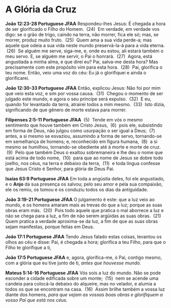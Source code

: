 # A Glória da Cruz

**João 12:23-28 Portuguese JFAA** Respondeu-lhes Jesus: É chegada a hora de ser glorificado o Filho do Homem.  (24)  Em verdade, em verdade vos digo: se o grão de trigo, caindo na terra, não morrer, fica ele só; mas, se morrer, produz muito fruto.  (25)  Quem ama a sua vida perde-a; mas aquele que odeia a sua vida neste mundo preservá-la-á para a vida eterna.  (26)  Se alguém me serve, siga-me, e, onde eu estou, ali estará também o meu servo. E, se alguém me servir, o Pai o honrará.  (27)  Agora, está angustiada a minha alma, e que direi eu? Pai, salva-me desta hora? Mas precisamente com este propósito vim para esta hora.  (28)  Pai, glorifica o teu nome. Então, veio uma voz do céu: Eu já o glorifiquei e ainda o glorificarei.

**João 12:30-33 Portuguese JFAA** Então, explicou Jesus: Não foi por mim que veio esta voz, e sim por vossa causa.  (31)  Chegou o momento de ser julgado este mundo, e agora o seu príncipe será expulso.  (32)  E eu, quando for levantado da terra, atrairei todos a mim mesmo.  (33)  Isto dizia, significando de que gênero de morte estava para morrer.


**Filipenses 2:5-11 Portuguese JFAA**  (5)  Tende em vós o mesmo sentimento que houve também em Cristo Jesus,  (6)  pois ele, subsistindo em forma de Deus, não julgou como usurpação o ser igual a Deus;  (7)  antes, a si mesmo se esvaziou, assumindo a forma de servo, tornando-se em semelhança de homens; e, reconhecido em figura humana,  (8)  a si mesmo se humilhou, tornando-se obediente até à morte e morte de cruz.  (9)  Pelo que também Deus o exaltou sobremaneira e lhe deu o nome que está acima de todo nome,  (10)  para que ao nome de Jesus se dobre todo joelho, nos céus, na terra e debaixo da terra,  (11)  e toda língua confesse que Jesus Cristo é Senhor, para glória de Deus Pai.


**Isaías 63:9 Portuguese JFAA** Em toda a angústia deles, foi ele angustiado, e o **Anjo** da sua presença os salvou; pelo seu amor e pela sua compaixão, ele os remiu, os tomou e os conduziu todos os dias da antiguidade.

**João 3:19-21 Portuguese JFAA** O julgamento é este: que a luz veio ao mundo, e os homens amaram mais as trevas do que a luz; porque as suas obras eram más.  (20)  Pois todo aquele que pratica o mal aborrece a luz e não se chega para a luz, a fim de não serem argüidas as suas obras.  (21)  Quem pratica a verdade aproxima-se da luz, a fim de que as suas obras sejam manifestas, porque feitas em Deus.

**João 17:1 Portuguese JFAA** Tendo Jesus falado estas coisas, levantou os olhos ao céu e disse: Pai, é chegada a hora; glorifica a teu Filho, para que o Filho te glorifique a ti,

**João 17:5 Portuguese JFAA** e, agora, glorifica-me, ó Pai, contigo mesmo, com a glória que eu tive junto de ti, _*antes que houvesse mundo.*_


**Mateus 5:14-16 Portuguese JFAA** Vós sois a luz do mundo. Não se pode esconder a cidade edificada sobre um monte;  (15)  nem se acende uma candeia para colocá-la debaixo do alqueire, mas no velador, e alumia a todos os que se encontram na casa.  (16)  Assim brilhe também a vossa luz diante dos homens, *_para que vejam as vossas boas obras e glorifiquem a vosso Pai que está nos céus._*
